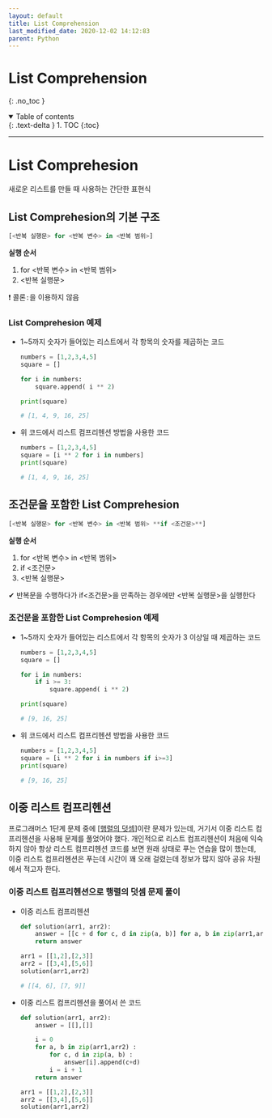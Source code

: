 ```yaml
---
layout: default
title: List Comprehension
last_modified_date: 2020-12-02 14:12:83
parent: Python
---
```


# List Comprehension

{: .no_toc }

<details open markdown="block">
  <summary>
    Table of contents
  </summary>
  {: .text-delta }
1. TOC
{:toc}
</details>

---

# List Comprehesion

새로운 리스트를 만들 때 사용하는 간단한 표현식

## List Comprehesion의 기본 구조

```python
[<반복 실행문> for <반복 변수> in <반복 범위>]
```

**실행 순서**

1. for <반복 변수> in <반복 범위>
2. <반복 실행문>

❗ 콜론`:`을 이용하지 않음

### List Comprehesion 예제

- 1~5까지 숫자가 들어있는 리스트에서 각 항목의 숫자를 제곱하는 코드

  ```python
  numbers = [1,2,3,4,5]
  square = []

  for i in numbers:
      square.append( i ** 2)

  print(square)

  # [1, 4, 9, 16, 25]
  ```

- 위 코드에서 리스트 컴프리헨션 방법을 사용한 코드

  ```python
  numbers = [1,2,3,4,5]
  square = [i ** 2 for i in numbers]
  print(square)

  # [1, 4, 9, 16, 25]
  ```

## 조건문을 포함한 List Comprehesion

```python
[<반복 실행문> for <반복 변수> in <반복 범위> **if <조건문>**]
```

**실행 순서**

1. for <반복 변수> in <반복 범위>
2. if <조건문>
3. <반복 실행문>

✔ 반복문을 수행하다가 if<조건문>을 만족하는 경우에만 <반복 실행문>을 실행한다

### 조건문을 포함한 List Comprehesion 예제

- 1~5까지 숫자가 들어있는 리스트에서 각 항목의 숫자가 3 이상일 때 제곱하는 코드

  ```python
  numbers = [1,2,3,4,5]
  square = []

  for i in numbers:
      if i >= 3:
          square.append( i ** 2)

  print(square)

  # [9, 16, 25]
  ```

- 위 코드에서 리스트 컴프리헨션 방법을 사용한 코드

  ```python
  numbers = [1,2,3,4,5]
  square = [i ** 2 for i in numbers if i>=3]
  print(square)

  # [9, 16, 25]
  ```

## 이중 리스트 컴프리헨션

프로그래머스 1단계 문제 중에 [[행렬의 덧셈](https://programmers.co.kr/learn/courses/30/lessons/12950)]이란 문제가 있는데, 거기서 이중 리스트 컴프리헨션을 사용해 문제를 풀었어야 했다. 개인적으로 리스트 컴프리헨션이 처음에 익숙하지 않아 항상 리스트 컴프리헨션 코드를 보면 원래 상태로 푸는 연습을 많이 했는데, 이중 리스트 컴프리헨션은 푸는데 시간이 꽤 오래 걸렸는데 정보가 많지 않아 공유 차원에서 적고자 한다.

### 이중 리스트 컴프리헨션으로 행렬의 덧셈 문제 풀이

- 이중 리스트 컴프리헨션

  ```python
  def solution(arr1, arr2):
      answer = [[c + d for c, d in zip(a, b)] for a, b in zip(arr1,arr2)]
      return answer

  arr1 = [[1,2],[2,3]]
  arr2 = [[3,4],[5,6]]
  solution(arr1,arr2)

  # [[4, 6], [7, 9]]
  ```

- 이중 리스트 컴프리헨션을 풀어서 쓴 코드

  ```python
  def solution(arr1, arr2):
      answer = [[],[]]

      i = 0
      for a, b in zip(arr1,arr2) :
          for c, d in zip(a, b) :
              answer[i].append(c+d)
          i = i + 1
      return answer

  arr1 = [[1,2],[2,3]]
  arr2 = [[3,4],[5,6]]
  solution(arr1,arr2)
  ```
